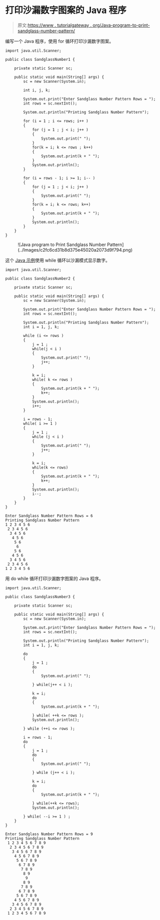 # 打印沙漏数字图案的 Java 程序

> 原文:[https://www . tutorialgateway . org/Java-program-to-print-sandglass-number-pattern/](https://www.tutorialgateway.org/java-program-to-print-sandglass-number-pattern/)

编写一个 Java 程序，使用 for 循环打印沙漏数字图案。

```
import java.util.Scanner;

public class SandglassNumber1 {

	private static Scanner sc;

	public static void main(String[] args) {
		sc = new Scanner(System.in);

		int i, j, k;

		System.out.print("Enter Sandglass Number Pattern Rows = ");
		int rows = sc.nextInt();

		System.out.println("Printing Sandglass Number Pattern");

		for (i = 1 ; i <= rows; i++ ) 
		{
			for (j = 1 ; j < i; j++ ) 
			{
				System.out.print(" ");
			}
			for(k = i; k <= rows ; k++) 
			{
				System.out.print(k + " ");
			}
			System.out.println();
		}

		for (i = rows - 1; i >= 1; i-- ) 
		{
			for (j = 1 ; j < i; j++ ) 
			{
				System.out.print(" ");
			}
			for(k = i; k <= rows; k++) 
			{
				System.out.print(k + " ");
			}
			System.out.println();
		}
	}
}
```

<figure class="wp-block-image size-large">![Java program to Print Sandglass Number Pattern](../Images/c2fc6cd31b8d375e45020a2073d9f794.png)</figure>

这个 [Java 示例](https://www.tutorialgateway.org/learn-java-programs/)使用 while 循环以沙漏模式显示数字。

```
import java.util.Scanner;

public class SandglassNumber2 {

	private static Scanner sc;

	public static void main(String[] args) {
		sc = new Scanner(System.in);

		System.out.print("Enter Sandglass Number Pattern Rows = ");
		int rows = sc.nextInt();

		System.out.println("Printing Sandglass Number Pattern");
		int i = 1, j, k;

		while (i <= rows ) 
		{
			j = 1 ; 
			while(j < i ) 
			{
				System.out.print(" ");
				j++;
			}

			k = i;
			while( k <= rows ) 
			{
				System.out.print(k + " ");
				k++;
			}
			System.out.println();
			i++;
		}

		i = rows - 1;
		while( i >= 1 ) 
		{
			j = 1 ; 
			while (j < i ) 
			{
				System.out.print(" ");
				j++;
			}

			k = i;
			while(k <= rows) 
			{
				System.out.print(k + " ");
				k++;
			}
			System.out.println();
			i--;
		}
	}
}
```

```
Enter Sandglass Number Pattern Rows = 6
Printing Sandglass Number Pattern
1 2 3 4 5 6 
 2 3 4 5 6 
  3 4 5 6 
   4 5 6 
    5 6 
     6 
    5 6 
   4 5 6 
  3 4 5 6 
 2 3 4 5 6 
1 2 3 4 5 6 
```

用 do while 循环打印沙漏数字图案的 Java 程序。

```
import java.util.Scanner;

public class SandglassNumber3 {

	private static Scanner sc;

	public static void main(String[] args) {
		sc = new Scanner(System.in);

		System.out.print("Enter Sandglass Number Pattern Rows = ");
		int rows = sc.nextInt();

		System.out.println("Printing Sandglass Number Pattern");
		int i = 1, j, k;

		do
		{
			j = 1 ; 
			do
			{
				System.out.print(" ");

			} while(j++ < i );

			k = i;
			do 
			{
				System.out.print(k + " ");

			} while( ++k <= rows );
			System.out.println();

		} while (++i <= rows );

		i = rows - 1;
		do
		{
			j = 1 ; 
			do
			{
				System.out.print(" ");

			} while (j++ < i );

			k = i;
			do
			{
				System.out.print(k + " ");

			} while(++k <= rows);
			System.out.println();

		} while( --i >= 1 ) ;
	}
}
```

```
Enter Sandglass Number Pattern Rows = 9
Printing Sandglass Number Pattern
 1 2 3 4 5 6 7 8 9 
  2 3 4 5 6 7 8 9 
   3 4 5 6 7 8 9 
    4 5 6 7 8 9 
     5 6 7 8 9 
      6 7 8 9 
       7 8 9 
        8 9 
         9 
        8 9 
       7 8 9 
      6 7 8 9 
     5 6 7 8 9 
    4 5 6 7 8 9 
   3 4 5 6 7 8 9 
  2 3 4 5 6 7 8 9 
 1 2 3 4 5 6 7 8 9 
```